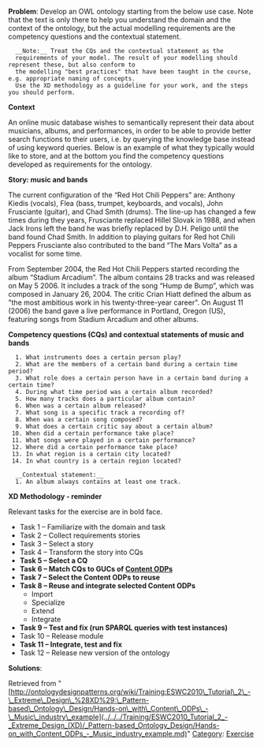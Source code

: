 __Problem__:
Develop an OWL ontology starting from the below use case. Note that the text is only there to help you understand the domain and the context of the ontology, but the actual modelling requirements are the competency questions and the contextual statement. 




```
  __Note:__ Treat the CQs and the contextual statement as the 
  requirements of your model. The result of your modelling should represent these, but also conform to 
  the modelling "best practices" that have been taught in the course, e.g. appropriate naming of concepts.
  Use the XD methodology as a guideline for your work, and the steps you should perform.

```

  

__Context__


An online music database wishes to semantically represent their data about musicians, albums, and performances, in order to be able to provide better search functions to their users, i.e. by querying the knowledge base instead of using keyword queries. Below is an example of what they typically would like to store, and at the bottom you find the competency questions developed as requirements for the ontology.


  

__Story: music and bands__


The current configuration of the “Red Hot Chili Peppers” are: Anthony Kiedis (vocals), Flea (bass, trumpet, keyboards, and vocals), John Frusciante (guitar), and Chad Smith (drums). The line-up has changed a few times during they years, Frusciante replaced Hillel Slovak in 1988, and when Jack Irons left the band he was briefly replaced by D.H. Peligo until the band found Chad Smith. In addition to playing guitars for Red hot Chili Peppers Frusciante also contributed to the band “The Mars Volta” as a vocalist for some time.


From September 2004, the Red Hot Chili Peppers started recording the album “Stadium Arcadium”. The album contains 28 tracks and was released on May 5 2006. It includes a track of the song “Hump de Bump”, which was composed in January 26, 2004. The critic Crian Hiatt defined the album as "the most ambitious work in his twenty-three-year career". On August 11 (2006) the band gave a live performance in Portland, Oregon (US), featuring songs from Stadium Arcadium and other albums.


  

__Competency questions (CQs) and contextual statements of music and bands__




```
  1. What instruments does a certain person play?
  2. What are the members of a certain band during a certain time period?
  3. What role does a certain person have in a certain band during a certain time?
  4. During what time period was a certain album recorded?
  5. How many tracks does a particular album contain?
  6. When was a certain album released?
  7. What song is a specific track a recording of?
  8. When was a certain song composed?
  9. What does a certain critic say about a certain album?
 10. When did a certain performance take place?
 11. What songs were played in a certain performance?
 12. Where did a certain performance take place?
 13. In what region is a certain city located?
 14. In what country is a certain region located?

```


```
  __Contextual statement:__
  1. An album always contains at least one track.

```

  

__XD Methodology - reminder__


Relevant tasks for the exercise are in bold face.



* Task 1 – Familiarize with the domain and task
* Task 2 – Collect requirements stories
* Task 3 – Select a story
* Task 4 – Transform the story into CQs
* __Task 5 – Select a CQ__
* __Task 6 – Match CQs to GUCs of [Content ODPs](../../../Submissions/ContentOPs.md "Submissions:ContentOPs")__
* __Task 7 – Select the Content ODPs to reuse__
* __Task 8 – Reuse and integrate selected Content ODPs__
	+ Import
	+ Specialize
	+ Extend
	+ Integrate
* __Task 9 – Test and fix (run SPARQL queries with test instances)__
* Task 10 – Release module
* __Task 11 – Integrate, test and fix__
* Task 12 – Release new version of the ontology



__Solutions__:





Retrieved from "[http://ontologydesignpatterns.org/wiki/Training:ESWC2010\_Tutorial\_2\_-\_Extreme\_Design\_%28XD%29:\_Pattern-based\_Ontology\_Design/Hands-on\_with\_Content\_ODPs\_-\_Music\_industry\_example](../../../Training/ESWC2010_Tutorial_2_-_Extreme_Design_(XD)/_Pattern-based_Ontology_Design/Hands-on_with_Content_ODPs_-_Music_industry_example.md)"
 [Category](http://ontologydesignpatterns.org/wiki/Special:Categories "Special:Categories"): [Exercise](../../../Category/Exercise.md "Category:Exercise")